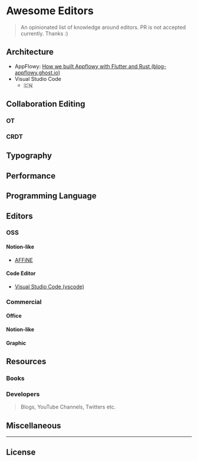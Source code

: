 # Awesome Editors

> An opinionated list of knowledge around editors. PR is not accepted currently. Thanks :)

## Architecture

- AppFlowy: [How we built Appflowy with Flutter and Rust (blog-appflowy.ghost.io)](https://blog-appflowy.ghost.io/tech-design-flutter-rust/)
- Visual Studio Code
  - 🇨🇳

## Collaboration Editing

### OT

### CRDT

## Typography

## Performance

## Programming Language

## Editors

### OSS

#### Notion-like

- [AFFiNE](https://github.com/affine)

#### Code Editor

- [Visual Studio Code (vscode)](https://github.com/Microsoft/vscode)

### Commercial

#### Office

#### Notion-like

#### Graphic

## Resources 

### Books

### Developers

> Blogs, YouTube Channels, Twitters etc.

## Miscellaneous


---

## License
